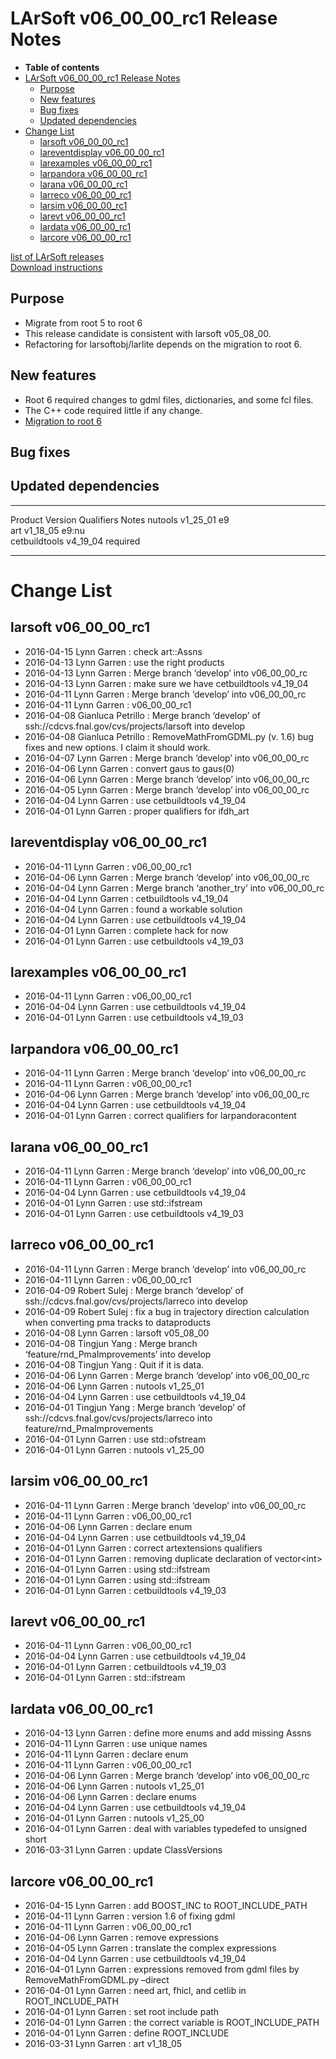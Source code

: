 LArSoft v06\_00\_00\_rc1 Release Notes
===============================================================================

-   **Table of contents**
-   [LArSoft v06\_00\_00\_rc1 Release Notes](#LArSoft-v06_00_00_rc1-Release-Notes)
    -   [Purpose](#Purpose)
    -   [New features](#New-features)
    -   [Bug fixes](#Bug-fixes)
    -   [Updated dependencies](#Updated-dependencies)
-   [Change List](#Change-List)
    -   [larsoft v06\_00\_00\_rc1](#larsoft-v06_00_00_rc1)
    -   [lareventdisplay v06\_00\_00\_rc1](#lareventdisplay-v06_00_00_rc1)
    -   [larexamples v06\_00\_00\_rc1](#larexamples-v06_00_00_rc1)
    -   [larpandora v06\_00\_00\_rc1](#larpandora-v06_00_00_rc1)
    -   [larana v06\_00\_00\_rc1](#larana-v06_00_00_rc1)
    -   [larreco v06\_00\_00\_rc1](#larreco-v06_00_00_rc1)
    -   [larsim v06\_00\_00\_rc1](#larsim-v06_00_00_rc1)
    -   [larevt v06\_00\_00\_rc1](#larevt-v06_00_00_rc1)
    -   [lardata v06\_00\_00\_rc1](#lardata-v06_00_00_rc1)
    -   [larcore v06\_00\_00\_rc1](#larcore-v06_00_00_rc1)

[list of LArSoft releases](LArSoft_release_list)\
[Download instructions](http://scisoft.fnal.gov/scisoft/bundles/larsoft/v06_00_00_rc1/larsoft-v06_00_00_rc1.html)

Purpose
--------------------

-   Migrate from root 5 to root 6
-   This release candidate is consistent with larsoft v05\_08\_00.
-   Refactoring for larsoftobj/larlite depends on the migration to root 6.

New features
------------------------------

-   Root 6 required changes to gdml files, dictionaries, and some fcl files.
-   The C++ code required little if any change.
-   [Migration to root 6](Migration_to_root_6)

Bug fixes
------------------------

Updated dependencies
----------------------------------------------

  --------------- ------------ ------------ ----------
  Product         Version      Qualifiers   Notes
  nutools         v1\_25\_01   e9           
  art             v1\_18\_05   e9:nu        
  cetbuildtools   v4\_19\_04                required
  --------------- ------------ ------------ ----------

Change List
============================

larsoft v06\_00\_00\_rc1
---------------------------------------------------

-   2016-04-15 Lynn Garren : check art::Assns
-   2016-04-13 Lynn Garren : use the right products
-   2016-04-13 Lynn Garren : Merge branch ‘develop’ into v06\_00\_00\_rc
-   2016-04-13 Lynn Garren : make sure we have cetbuildtools v4\_19\_04
-   2016-04-11 Lynn Garren : Merge branch ‘develop’ into v06\_00\_00\_rc
-   2016-04-11 Lynn Garren : v06\_00\_00\_rc1
-   2016-04-08 Gianluca Petrillo : Merge branch ‘develop’ of ssh://cdcvs.fnal.gov/cvs/projects/larsoft into develop
-   2016-04-08 Gianluca Petrillo : RemoveMathFromGDML.py (v. 1.6) bug fixes and new options. I claim it should work.
-   2016-04-07 Lynn Garren : Merge branch ‘develop’ into v06\_00\_00\_rc
-   2016-04-06 Lynn Garren : convert gaus to gaus(0)
-   2016-04-06 Lynn Garren : Merge branch ‘develop’ into v06\_00\_00\_rc
-   2016-04-05 Lynn Garren : Merge branch ‘develop’ into v06\_00\_00\_rc
-   2016-04-04 Lynn Garren : use cetbuildtools v4\_19\_04
-   2016-04-01 Lynn Garren : proper qualifiers for ifdh\_art

lareventdisplay v06\_00\_00\_rc1
-------------------------------------------------------------------

-   2016-04-11 Lynn Garren : v06\_00\_00\_rc1
-   2016-04-06 Lynn Garren : Merge branch ‘develop’ into v06\_00\_00\_rc
-   2016-04-04 Lynn Garren : Merge branch ‘another\_try’ into v06\_00\_00\_rc
-   2016-04-04 Lynn Garren : cetbuildtools v4\_19\_04
-   2016-04-04 Lynn Garren : found a workable solution
-   2016-04-04 Lynn Garren : use cetbuildtools v4\_19\_04
-   2016-04-01 Lynn Garren : complete hack for now
-   2016-04-01 Lynn Garren : use cetbuildtools v4\_19\_03

larexamples v06\_00\_00\_rc1
-----------------------------------------------------------

-   2016-04-11 Lynn Garren : v06\_00\_00\_rc1
-   2016-04-04 Lynn Garren : use cetbuildtools v4\_19\_04
-   2016-04-01 Lynn Garren : use cetbuildtools v4\_19\_03

larpandora v06\_00\_00\_rc1
---------------------------------------------------------

-   2016-04-11 Lynn Garren : Merge branch ‘develop’ into v06\_00\_00\_rc
-   2016-04-11 Lynn Garren : v06\_00\_00\_rc1
-   2016-04-06 Lynn Garren : Merge branch ‘develop’ into v06\_00\_00\_rc
-   2016-04-04 Lynn Garren : use cetbuildtools v4\_19\_04
-   2016-04-01 Lynn Garren : correct qualifiers for larpandoracontent

larana v06\_00\_00\_rc1
-------------------------------------------------

-   2016-04-11 Lynn Garren : Merge branch ‘develop’ into v06\_00\_00\_rc
-   2016-04-11 Lynn Garren : v06\_00\_00\_rc1
-   2016-04-04 Lynn Garren : use cetbuildtools v4\_19\_04
-   2016-04-01 Lynn Garren : use std::ifstream
-   2016-04-01 Lynn Garren : use cetbuildtools v4\_19\_03

larreco v06\_00\_00\_rc1
---------------------------------------------------

-   2016-04-11 Lynn Garren : Merge branch ‘develop’ into v06\_00\_00\_rc
-   2016-04-11 Lynn Garren : v06\_00\_00\_rc1
-   2016-04-09 Robert Sulej : Merge branch ‘develop’ of ssh://cdcvs.fnal.gov/cvs/projects/larreco into develop
-   2016-04-09 Robert Sulej : fix a bug in trajectory direction calculation when converting pma tracks to dataproducts
-   2016-04-08 Lynn Garren : larsoft v05\_08\_00
-   2016-04-08 Tingjun Yang : Merge branch ‘feature/rnd\_PmaImprovements’ into develop
-   2016-04-08 Tingjun Yang : Quit if it is data.
-   2016-04-06 Lynn Garren : Merge branch ‘develop’ into v06\_00\_00\_rc
-   2016-04-06 Lynn Garren : nutools v1\_25\_01
-   2016-04-04 Lynn Garren : use cetbuildtools v4\_19\_04
-   2016-04-01 Tingjun Yang : Merge branch ‘develop’ of ssh://cdcvs.fnal.gov/cvs/projects/larreco into feature/rnd\_PmaImprovements
-   2016-04-01 Lynn Garren : use std::ofstream
-   2016-04-01 Lynn Garren : nutools v1\_25\_00

larsim v06\_00\_00\_rc1
-------------------------------------------------

-   2016-04-11 Lynn Garren : Merge branch ‘develop’ into v06\_00\_00\_rc
-   2016-04-11 Lynn Garren : v06\_00\_00\_rc1
-   2016-04-06 Lynn Garren : declare enum
-   2016-04-04 Lynn Garren : use cetbuildtools v4\_19\_04
-   2016-04-01 Lynn Garren : correct artextensions qualifiers
-   2016-04-01 Lynn Garren : removing duplicate declaration of vector\<int\>
-   2016-04-01 Lynn Garren : using std::ifstream
-   2016-04-01 Lynn Garren : using std::ifstream
-   2016-04-01 Lynn Garren : cetbuildtools v4\_19\_03

larevt v06\_00\_00\_rc1
-------------------------------------------------

-   2016-04-11 Lynn Garren : v06\_00\_00\_rc1
-   2016-04-04 Lynn Garren : use cetbuildtools v4\_19\_04
-   2016-04-01 Lynn Garren : cetbuildtools v4\_19\_03
-   2016-04-01 Lynn Garren : std::ifstream

lardata v06\_00\_00\_rc1
---------------------------------------------------

-   2016-04-13 Lynn Garren : define more enums and add missing Assns
-   2016-04-11 Lynn Garren : use unique names
-   2016-04-11 Lynn Garren : declare enum
-   2016-04-11 Lynn Garren : v06\_00\_00\_rc1
-   2016-04-06 Lynn Garren : Merge branch ‘develop’ into v06\_00\_00\_rc
-   2016-04-06 Lynn Garren : nutools v1\_25\_01
-   2016-04-06 Lynn Garren : declare enums
-   2016-04-04 Lynn Garren : use cetbuildtools v4\_19\_04
-   2016-04-01 Lynn Garren : nutools v1\_25\_00
-   2016-04-01 Lynn Garren : deal with variables typedefed to unsigned short
-   2016-03-31 Lynn Garren : update ClassVersions

larcore v06\_00\_00\_rc1
---------------------------------------------------

-   2016-04-15 Lynn Garren : add BOOST\_INC to ROOT\_INCLUDE\_PATH
-   2016-04-11 Lynn Garren : version 1.6 of fixing gdml
-   2016-04-11 Lynn Garren : v06\_00\_00\_rc1
-   2016-04-06 Lynn Garren : remove expressions
-   2016-04-05 Lynn Garren : translate the complex expressions
-   2016-04-04 Lynn Garren : use cetbuildtools v4\_19\_04
-   2016-04-01 Lynn Garren : expressions removed from gdml files by RemoveMathFromGDML.py –direct
-   2016-04-01 Lynn Garren : need art, fhicl, and cetlib in ROOT\_INCLUDE\_PATH
-   2016-04-01 Lynn Garren : set root include path
-   2016-04-01 Lynn Garren : the correct variable is ROOT\_INCLUDE\_PATH
-   2016-04-01 Lynn Garren : define ROOT\_INCLUDE
-   2016-03-31 Lynn Garren : art v1\_18\_05
